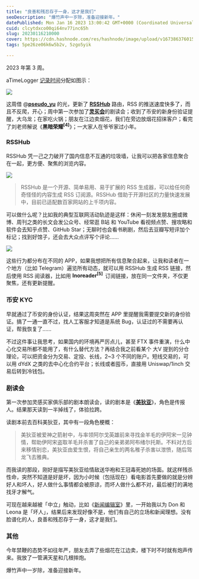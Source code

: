 ```yaml
---
title: "良善和残忍存于一身，这才是我们"
seoDescription: "爆竹声中一岁除，准备迎接新年。"
datePublished: Mon Jan 16 2023 13:00:42 GMT+0000 (Coordinated Universal Time)
cuid: clcytdxco00qi64nv77inc65h
slug: 20230116210000
cover: https://cdn.hashnode.com/res/hashnode/image/upload/v1673863760156/586efcba-3c18-4b9b-b803-02d62a87fc69.jpeg
tags: 5pe26ze06k6w5b2v, 5zgo5yik

---
```


2023 年第 3 周。

aTimeLogger [记录时间](http://mp.weixin.qq.com/s?__biz=MzI3MzU5MDA1OQ==&mid=2247485032&idx=1&sn=acb21dab9e80298f57f65f3a9ea3a1c7&chksm=eb21b42cdc563d3a565d6c98ad7010303e68799b4f29c829a6c1fd89ff190878ddb44f22a899&scene=21#wechat_redirect)分配如图示：

![](https://cdn.hashnode.com/res/hashnode/image/upload/v1673863776273/b418720b-2aa1-4c2c-8269-c54c25591fdb.jpeg)

这周借 @[**pseudo\_yu**](https://twitter.com/pseudo_yu) 的光，更新了 [**RSSHub**](https://docs.rsshub.app/) 路由，RSS 的推送速度快多了，而且不反爬，开心；周中第一次参加了[**灵买会**](https://club.q24.io/)的剧读会；收到了币安的新身份验证提醒，大乌龙；在家吃火锅；朋友在江边卖烟花，我们在旁边放烟花招徕客户；看完了刘老师解说《**黑暗荣耀<sup>[4]</sup>**》；一大家人在爷爷家过小年。

### **RSSHub**

RSSHub 凭一己之力破开了国内信息不互通的垃圾墙，让我可以把各家信息聚合在一起，更方便、聚焦的浏览内容。

![](https://cdn.hashnode.com/res/hashnode/image/upload/v1673863786627/51dee12d-d9f6-4564-a2f6-04f75f28d0d2.png)

> RSSHub 是一个开源、简单易用、易于扩展的 RSS 生成器，可以给任何奇奇怪怪的内容生成 RSS 订阅源。RSSHub 借助于开源社区的力量快速发展中，目前已适配数百家网站的上千项内容。

可以做什么呢？比如我的典型互联网活动轨迹是这样：休闲一刻发发朋友圈或微博、周刊之类的长文会发公众号、经常逛 B站 和 YouTube 看视频点赞、搜攻略和软件会去知乎点赞、GitHub Star；无聊时也会看书刷剧，然后去豆瓣写短评加个标记；找到好馆子，还会去大众点评写个评论……

![](https://cdn.hashnode.com/res/hashnode/image/upload/v1673863794735/a264afb8-9afa-41e0-a351-49711b3830cd.jpeg)

这些行为都分布在不同的 APP，如果我想把所有信息聚合起来，让我和读者在一个地方（比如 Telegram）遍览所有动态，就可以用 RSSHub 生成 RSS 链接，然后使用 RSS 阅读器，比如用 **Inoreader<sup>[5]&nbsp;</sup>** 订阅链接，放在同一文件夹，不仅更聚焦，还有更新提醒。

### **币安 KYC**

早就通过了币安的身份认证，结果这周突然在 APP 里提醒我需要提交新的身份验证。搞了一通一直不过，找人工客服才知道是系统 Bug，认证过的不需要再认证，帮我恢复了……

不过这件事让我思考，如果国内的环境再严厉点儿，甚至 FTX 事件重演，什么中心化交易所都不能用了，有什么替代方法？再结合我之前看某个 大V 提到的分仓理论，可以把资金分为交易、定投、长线，2~3 个不同的账户。短线交易的，可以用 dYdX 之类的去中心化合约平台；长线或者囤币，直接用 Uniswap/1inch 交易后转到冷钱包。

### **剧读会**

第一次参加灵感买家俱乐部的剧本朗读会，读的剧本是《[**美狄亚**](https://www.douban.com/group/topic/33500722/?_i=3862390sQo7JoN)》，角色是传报人。结果那天读到一半掉线了，体验拉跨。

读剧本前去百科美狄亚，其中有一段角色梗概：

> 美狄亚被爱神之箭射中，与率领阿尔戈英雄前来寻找金羊毛的伊阿宋一见钟情，帮助伊阿宋盗取羊毛并杀害了自己的亲弟弟阿布绪尔托斯。不料对方后来移情别恋，美狄亚由爱生恨，将自己亲生的两名稚子杀害以泄愤，随后驾龙飞去雅典。

而我读的那段，刚好是描写美狄亚给情敌送华袍和王冠毒死她的场面。就这样残杀性命，突然不知道是好是坏，因为小时候（包括现在）看电影首先要做的就是分辨好人和坏人，好人做什么事情都会被原谅，而坏人做什么都不对，最后被打的满地找牙才解气。

可现在越来越被「中立」触动，比如《[新闻编辑室](http://mp.weixin.qq.com/s?__biz=MzI3MzU5MDA1OQ==&mid=2247486979&idx=1&sn=38b983b87a412331a3358f147ab9a9da&chksm=eb21bc47dc56355121ad12c6cb072cff8e8592274e03a35d188b172452b83c782011ce39ccfd&scene=21#wechat_redirect)》里，一开始我以为 Don 和 Leona 是「坏人」，结果后来发现好像不是，他们有自己的立场和新闻理想。没有脸谱化的人，良善和残忍存于一身，这才是我们。

### **其他**

今年禁鞭的态势不如往年严，朋友去弄了些烟花在江边卖，楼下时不时就有炮声传来。我放了一管满天星和几根摔炮。

爆竹声中一岁除，准备迎接新年。